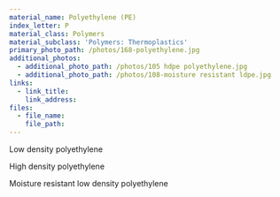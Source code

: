 ```yaml
---
material_name: Polyethylene (PE)
index_letter: P
material_class: Polymers
material_subclass: 'Polymers: Thermoplastics'
primary_photo_path: /photos/168-polyethylene.jpg
additional_photos:
  - additional_photo_path: /photos/105 hdpe polyethylene.jpg
  - additional_photo_path: /photos/108-moisture resistant ldpe.jpg
links:
  - link_title:
    link_address:
files:
  - file_name:
    file_path:
---
```



Low density polyethylene

High density polyethylene

Moisture resistant low density polyethylene
